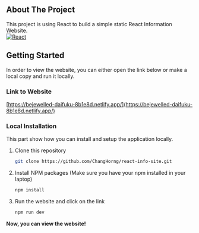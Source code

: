 ## About The Project
This project is using React to build a simple static React Information Website.<br/>
[![React][React.js]][React-url]

## Getting Started
In order to view the website, you can either open the link below or make a local copy and run it locally.

### Link to Website
[https://bejewelled-daifuku-8b1e8d.netlify.app/](https://bejewelled-daifuku-8b1e8d.netlify.app/)

### Local Installation
This part show how you can install and setup the application locally.
1. Clone this repository
    ```sh
    git clone https://github.com/ChangHorng/react-info-site.git
    ```
2. Install NPM packages (Make sure you have your npm installed in your laptop)
    ```sh
    npm install
    ```
3. Run the website and click on the link
    ```sh
    npm run dev
    ```

**Now, you can view the website!**

<!-- MARKDOWN LINKS & IMAGES -->
<!-- https://www.markdownguide.org/basic-syntax/#reference-style-links -->
[React.js]: https://img.shields.io/badge/React-20232A?style=for-the-badge&logo=react&logoColor=61DAFB
[React-url]: https://reactjs.org/
